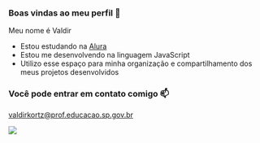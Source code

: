 ### Boas vindas ao meu perfil 🖤

Meu nome é Valdir

- Estou estudando na [Alura](https://www.alura.com.br)
- Estou me desenvolvendo na linguagem JavaScript
- Utilizo esse espaço para minha organização e compartilhamento dos meus projetos desenvolvidos

### Você pode entrar em contato comigo 📫

valdirkortz@prof.educacao.sp.gov.br


![](https://media.tenor.com/KDmLv2ftaAAAAAAi/festa-junina-swift-loja-swift.gif)
